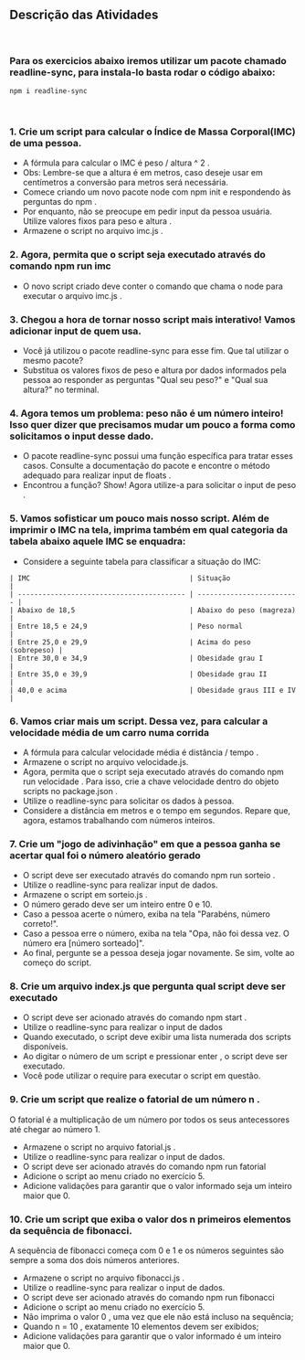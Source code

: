 ## Descrição das Atividades
<br>

### Para os exercicios abaixo iremos utilizar um pacote chamado readline-sync, para instala-lo basta rodar o código abaixo:
~~~
npm i readline-sync
~~~
<br>

### 1. Crie um script para calcular o Índice de Massa Corporal(IMC) de uma pessoa.
* A fórmula para calcular o IMC é peso / altura ^ 2 .
* Obs: Lembre-se que a altura é em metros, caso deseje usar em centímetros a conversão para metros será necessária.
* Comece criando um novo pacote node com npm init e respondendo às perguntas do npm .
* Por enquanto, não se preocupe em pedir input da pessoa usuária. Utilize valores fixos para peso e altura .
* Armazene o script no arquivo imc.js .

### 2. Agora, permita que o script seja executado através do comando npm run imc
* O novo script criado deve conter o comando que chama o node para executar o arquivo imc.js .

### 3. Chegou a hora de tornar nosso script mais interativo! Vamos adicionar input de quem usa.
* Você já utilizou o pacote readline-sync para esse fim. Que tal utilizar o mesmo pacote?
* Substitua os valores fixos de peso e altura por dados informados pela pessoa ao responder as perguntas "Qual seu peso?" e "Qual sua altura?" no terminal.

### 4. Agora temos um problema: peso não é um número inteiro! Isso quer dizer que precisamos mudar um pouco a forma como solicitamos o input desse dado.
* O pacote readline-sync possui uma função específica para tratar esses casos. Consulte a documentação do pacote e encontre o método adequado para realizar input de floats .
* Encontrou a função? Show! Agora utilize-a para solicitar o input de peso .

### 5. Vamos sofisticar um pouco mais nosso script. Além de imprimir o IMC na tela, imprima também em qual categoria da tabela abaixo aquele IMC se enquadra:
* Considere a seguinte tabela para classificar a situação do IMC:
~~~
| IMC                                       | Situação                  |
| ----------------------------------------- | ------------------------- |
| Abaixo de 18,5                            | Abaixo do peso (magreza)  |
| Entre 18,5 e 24,9                         | Peso normal               |
| Entre 25,0 e 29,9                         | Acima do peso (sobrepeso) |
| Entre 30,0 e 34,9                         | Obesidade grau I          |
| Entre 35,0 e 39,9                         | Obesidade grau II         |
| 40,0 e acima                              | Obesidade graus III e IV  |
~~~

### 6. Vamos criar mais um script. Dessa vez, para calcular a velocidade média de um carro numa corrida
* A fórmula para calcular velocidade média é distância / tempo .
* Armazene o script no arquivo velocidade.js.
* Agora, permita que o script seja executado através do comando npm run velocidade . Para isso, crie a chave velocidade dentro do objeto scripts no package.json .
* Utilize o readline-sync para solicitar os dados à pessoa.
* Considere a distância em metros e o tempo em segundos. Repare que, agora, estamos trabalhando com números inteiros.

### 7. Crie um "jogo de adivinhação" em que a pessoa ganha se acertar qual foi o número aleatório gerado
* O script deve ser executado através do comando npm run sorteio .
* Utilize o readline-sync para realizar input de dados.
* Armazene o script em sorteio.js .
* O número gerado deve ser um inteiro entre 0 e 10.
* Caso a pessoa acerte o número, exiba na tela "Parabéns, número correto!".
* Caso a pessoa erre o número, exiba na tela "Opa, não foi dessa vez. O número era [número sorteado]".
* Ao final, pergunte se a pessoa deseja jogar novamente. Se sim, volte ao começo do script.

### 8. Crie um arquivo index.js que pergunta qual script deve ser executado
* O script deve ser acionado através do comando npm start .
* Utilize o readline-sync para realizar o input de dados
* Quando executado, o script deve exibir uma lista numerada dos scripts disponíveis.
* Ao digitar o número de um script e pressionar enter , o script deve ser executado.
* Você pode utilizar o require para executar o script em questão.

### 9. Crie um script que realize o fatorial de um número n .
O fatorial é a multiplicação de um número por todos os seus antecessores até chegar ao número 1.
* Armazene o script no arquivo fatorial.js .
* Utilize o readline-sync para realizar o input de dados.
* O script deve ser acionado através do comando npm run fatorial
* Adicione o script ao menu criado no exercício 5.
* Adicione validações para garantir que o valor informado seja um inteiro maior que 0.

### 10. Crie um script que exiba o valor dos n primeiros elementos da sequência de fibonacci.
A sequência de fibonacci começa com 0 e 1 e os números seguintes são sempre a soma dos dois números anteriores.
* Armazene o script no arquivo fibonacci.js .
* Utilize o readline-sync para realizar o input de dados.
* O script deve ser acionado através do comando npm run fibonacci
* Adicione o script ao menu criado no exercício 5.
* Não imprima o valor 0 , uma vez que ele não está incluso na sequência;
* Quando n = 10 , exatamente 10 elementos devem ser exibidos;
* Adicione validações para garantir que o valor informado é um inteiro maior que 0.
